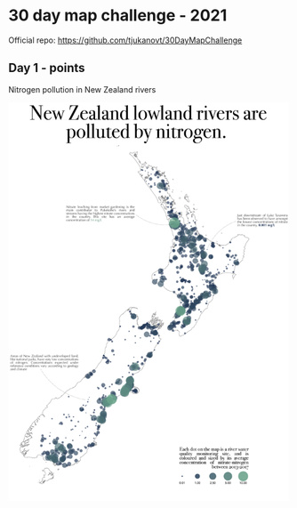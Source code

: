 # 30 day map challenge - 2021

Official repo: https://github.com/tjukanovt/30DayMapChallenge

## Day 1 - points

Nitrogen pollution in New Zealand rivers

[![nitrate map](outputs/day1-illustrator.jpg)](https://github.com/isaacbain/30daymapchallenge-2021/blob/main/outputs/day1-illustrator.pdf)
